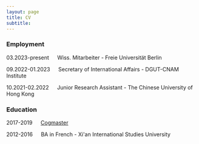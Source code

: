 ```yaml
---
layout: page
title: CV
subtitle: 
---
```



### Employment

03.2023-present &emsp; Wiss. Mitarbeiter - Freie Universität Berlin

09.2022-01.2023 &emsp; Secretary of International Affairs - DGUT-CNAM Institute

10.2021-02.2022 &emsp; Junior Research Assistant - The Chinese University of Hong Kong
  
### Education

2017-2019 &emsp; [Cogmaster](https://cogmaster.ens.psl.eu/fr)

2012-2016 &emsp; BA in French - Xi'an International Studies University
